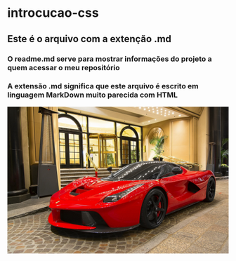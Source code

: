 # introcucao-css
## Este é o arquivo com a extenção .md
### O readme.md serve para mostrar informações do projeto a quem acessar o meu repositório

### A extensão .md significa que este arquivo é escrito em linguagem MarkDown muito parecida com HTML

![imagem de uma ferrari](./ferrari.jpg)

